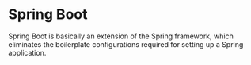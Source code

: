 # Spring Boot

Spring Boot is basically an extension of the Spring framework, which eliminates the boilerplate configurations required for setting up a Spring application.